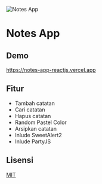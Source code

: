 
![Notes App](https://i.postimg.cc/L54KqmLf/android-chrome-192x192.png)


# Notes App

## Demo

https://notes-app-reactjs.vercel.app

## Fitur

- Tambah catatan
- Cari catatan
- Hapus catatan
- Random Pastel Color
- Arsipkan catatan
- Inlude SweetAlert2
- Inlude PartyJS




## Lisensi

[MIT](https://choosealicense.com/licenses/mit/)

